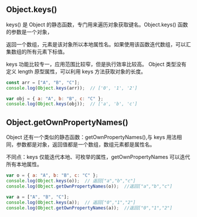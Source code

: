 ## Object.keys()
keys() 是 Object 的静态函数，专门用来遍历对象获取键名。Object.keys() 函数的参数是一个对象，

返回一个数组，元素是该对象所以本地属性名。如果使用该函数迭代数组，可以汇集数组的所有元素下标值。

keys 功能比较专一，应用范围比较窄，但是执行效率比较高。
Object 类型没有定义 length 原型属性，可以利用 keys 方法获取对象的长度。

```javaScript
const arr = ["A", "B", "C"];
console.log(Object.keys(arr));  // ['0', '1', '2']

var obj = { a: "A", b: "B", c: "C" };
console.log(Object.keys(obj));  // ['a', 'b', 'c']
```


## Object.getOwnPropertyNames()
Object 还有一个类似的静态函数：getOwnPropertyNames(),与 keys 用法相同，参数都是对象，返回值都是一个数组，数组元素都是属性名。

不同点：keys 仅能迭代本地、可枚举的属性，getOwnPropertyNames 可以迭代所有本地属性。

```javaScript
var o = { a: "A", b: "B", c: "C" };
console.log(Object.keys(o));  // 返回["a","b","c"]
console.log(Object.getOwnPropertyNames(o));  //返回["a","b","c"]

var a = ["A", "B", "C"];
console.log(Object.keys(a));  // 返回["0","1","2"]
console.log(Object.getOwnPropertyNames(a));  //返回["0","1","2"]
```